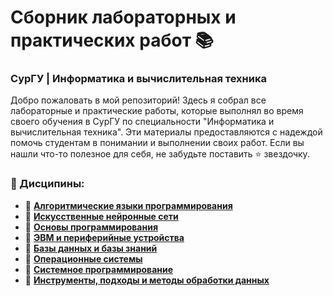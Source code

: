 # Сборник лабораторных и практических работ 📚
### СурГУ | Информатика и вычислительная техника

Добро пожаловать в мой репозиторий! Здесь я собрал все лабораторные и практические работы, которые выполнял во время своего обучения в СурГУ по специальности "Информатика и вычислительная техника". Эти материалы предоставляются с надеждой помочь студентам в понимании и выполнении своих работ. Если вы нашли что-то полезное для себя, не забудьте поставить ⭐️ звездочку.

### 📁 Дисципины:
- 📘 [**Алгоритмические языки программирования**](https://github.com/passionde/sursu-algorithmic-programming-languages)
- 📘 [**Искусственные нейронные сети**](https://github.com/passionde/sursu-artificial-neural-networks)
- 📘 [**Основы программирования**](https://github.com/passionde/sursu-basics-of-programming)
- 📘 [**ЭВМ и периферийные устройства**](https://github.com/passionde/sursu-computers-and-peripherals)
- 📘 [**Базы данных и базы знаний**](https://github.com/passionde/sursu-databases-and-knowledge-bases)
- 📘 [**Операционные системы**](https://github.com/passionde/sursu-operating-systems)
- 📘 [**Системное программирование**](https://github.com/passionde/sursu-system-software)
- 📘 [**Инструменты, подходы и методы обработки данных**](https://github.com/passionde/sursu-tools-approaches-and-methods-of-data-processing)
